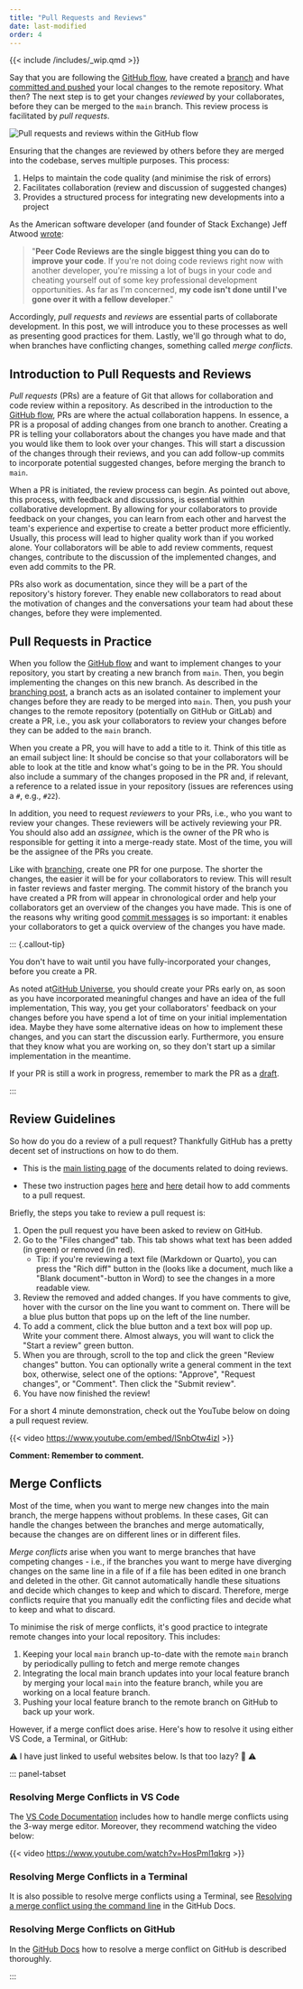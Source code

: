 ```yaml
---
title: "Pull Requests and Reviews"
date: last-modified
order: 4
---
```


{{< include /includes/_wip.qmd >}}

Say that you are following the [GitHub flow](index.md#branching-strategy-github-flow), have created a [branch](branching.md) and have [committed and pushed](commits.md) your local changes to the remote repository. What then? The next step is to get your changes *reviewed* by your collaborates, before they can be merged to the `main` branch. This review process is facilitated by *pull requests*.

![Pull requests and reviews within the GitHub flow](../images/github-flow-pr.png)

Ensuring that the changes are reviewed by others before they are merged into the codebase, serves multiple purposes. This process:
  
  1. Helps to maintain the code quality (and minimise the risk of errors)
  2. Facilitates collaboration (review and discussion of suggested changes)
  3. Provides a structured process for integrating new developments into a project

As the American software developer (and founder of Stack Exchange) Jeff Atwood [wrote](https://blog.codinghorror.com/code-reviews-just-do-it/?ref=hackernoon.com):

> "**Peer Code Reviews are the single biggest thing you can do to improve your code**. If you're not doing code reviews right now with another developer, you're missing a lot of bugs in your code and cheating yourself out of some key professional development opportunities. As far as I'm concerned, **my code isn't done until I've gone over it with a fellow developer**."

Accordingly, *pull requests* and *reviews* are essential parts of collaborate development. In this post, we will introduce you to these processes as well as presenting good practices for them. Lastly, we'll go through what to do, when branches have conflicting changes, something called *merge conflicts*.

## Introduction to Pull Requests and Reviews

*Pull requests* (PRs) are a feature of Git that allows for collaboration and code review within a repository. As described in the introduction to the [GitHub flow](index.md#branching-strategy-github-flow), PRs are where the actual collaboration happens. In essence, a PR is a proposal of adding changes from one branch to another. Creating a PR is telling your collaborators about the changes you have made and that you would like them to look over your changes. This will start a discussion of the changes through their reviews, and you can add follow-up commits to incorporate potential suggested changes, before merging the branch to `main`.

When a PR is initiated, the review process can begin. As pointed out above, this process, with feedback and discussions, is essential within collaborative development. By allowing for your collaborators to provide feedback on your changes, you can learn from each other and harvest the team's experience and expertise to create a better product more efficiently. Usually, this process will lead to higher quality work than if you worked alone.
Your collaborators will be able to add review comments, request changes, contribute to the discussion of the implemented changes, and even add commits to the PR.

PRs also work as documentation, since they will be a part of the repository's history forever. They enable new collaborators to read about the motivation of changes and the conversations your team had about these changes, before they were implemented.

## Pull Requests in Practice

When you follow the [GitHub flow](index.md#branching-strategy-github-flow) and want to implement changes to your repository, you start by creating a new branch from `main`. Then, you begin implementing the changes on this new branch. As described in the [branching post](branching.md#introduction-to-branches), a branch acts as an isolated container to implement your changes before they are ready to be merged into `main`. Then, you push your changes to the remote repository (potentially on GitHub or GitLab) and create a PR, i.e., you ask your collaborators to review your changes before they can be added to the `main` branch.

When you create a PR, you will have to add a title to it. Think of this title as an email subject line: It should be concise so that your collaborators will be able to look at the title and know what's going to be in the PR. You should also include a summary of the changes proposed in the PR and, if relevant, a reference to a related issue in your repository (issues are references using a `#`, e.g., `#22`).

In addition, you need to request *reviewers* to your PRs, i.e., who you want to review your changes. These reviewers will be actively reviewing your PR. You should also add an *assignee*, which is the owner of the PR who is responsible for getting it into a merge-ready state. Most of the time, you will be the assignee of the PRs you create.

Like with [branching](branching.md#when-to-create-branches-and-how-much-they-should-cover), create one PR for one purpose. The shorter the changes, the easier it will be for your collaborators to review. This will result in faster reviews and faster merging. The commit history of the branch you have created a PR from will appear in chronological order and help your collaborators get an overview of the changes you have made. This is one of the reasons why writing good [commit messages](commits.md#commit-messages) is so important: it enables your collaborators to get a quick overview of the changes you have made.

::: {.callout-tip}

You don't have to wait until you have fully-incorporated your changes, before you create a PR.

As noted at[GitHub Universe](https://www.youtube.com/watch?v=vCwuZfK0VG4&list=PL0lo9MOBetEHWqH1OLA0qOL4rPDJLHl15), you should create your PRs early on, as soon as you have incorporated meaningful changes and have an idea of the full implementation, This way, you get your collaborators' feedback on your changes before you have spend a lot of time on your initial implementation idea. Maybe they have some alternative ideas on how to implement these changes, and you can start the discussion early. Furthermore, you ensure that they know what you are working on, so they don't start up a similar implementation in the meantime.

If your PR is still a work in progress, remember to mark the PR as a [draft](https://docs.github.com/en/pull-requests/collaborating-with-pull-requests/proposing-changes-to-your-work-with-pull-requests/changing-the-stage-of-a-pull-request#converting-a-pull-request-to-a-draft).

:::


## Review Guidelines

So how do you do a review of a pull request? Thankfully GitHub has a
pretty decent set of instructions on how to do them.

- This is the [main listing
    page](https://docs.github.com/en/pull-requests/collaborating-with-pull-requests/reviewing-changes-in-pull-requests)
    of the documents related to doing reviews.

- These two instruction pages
    [here](https://docs.github.com/en/pull-requests/collaborating-with-pull-requests/reviewing-changes-in-pull-requests/reviewing-proposed-changes-in-a-pull-request)
    and
    [here](https://docs.github.com/en/pull-requests/collaborating-with-pull-requests/reviewing-changes-in-pull-requests/commenting-on-a-pull-request)
    detail how to add comments to a pull request.

Briefly, the steps you take to review a pull request is:

1. Open the pull request you have been asked to review on GitHub.
2. Go to the "Files changed" tab. This tab shows what text has been
    added (in green) or removed (in red).
    - Tip: if you're reviewing a text file (Markdown or Quarto), you can press the "Rich diff" button in the (looks like a document, much like a "Blank document"-button in Word) to see the changes in a more readable view.
3. Review the removed and added changes. If you have comments to give,
    hover with the cursor on the line you want to comment on. There will
    be a blue plus button that pops up on the left of the line number.
4. To add a comment, click the blue button and a text box will pop up.
    Write your comment there. Almost always, you will want to click the
    "Start a review" green button.
5. When you are through, scroll to the top and click the green "Review changes"
    button. You can optionally write a general comment in the text box,
    otherwise, select one of the options: "Approve", "Request changes",
    or "Comment". Then click the "Submit review".
6. You have now finished the review!

For a short 4 minute demonstration, check out the YouTube below on doing
a pull request review.

{{< video <https://www.youtube.com/embed/lSnbOtw4izI> >}}


**Comment: Remember to comment.**

## Merge Conflicts

Most of the time, when you want to merge new changes into the main branch, the merge happens without problems. In these cases, Git can handle the changes between the branches and merge automatically, because the changes are on different lines or in different files.

*Merge conflicts* arise when you want to merge branches that have competing changes - i.e., if the branches you want to merge have diverging changes on the same line in a file of if a file has been edited in one branch and deleted in the other. Git cannot automatically handle these situations and decide which changes to keep and which to discard. Therefore, merge conflicts require that you manually edit the conflicting files and decide what to keep and what to discard.

To minimise the risk of merge conflicts, it's good practice to integrate remote changes into your local repository. This includes:

1. Keeping your local `main` branch up-to-date with the remote `main` branch by periodically pulling to fetch and merge remote changes
2. Integrating the local main branch updates into your local feature branch by merging your local `main` into the feature branch, while you are working on a local feature branch.
3. Pushing your local feature branch to the remote branch on GitHub to back up your work.

However, if a merge conflict does arise. Here's how to resolve it using either VS Code, a Terminal, or GitHub:

:warning: I have just linked to useful websites below. Is that too lazy? :grimacing: :warning:

::: panel-tabset

### Resolving Merge Conflicts in VS Code

The [VS Code Documentation](https://code.visualstudio.com/docs/sourcecontrol/overview#_merge-conflicts) includes how to handle merge conflicts using the 3-way merge editor. Moreover, they recommend watching the video below:

{{< video <https://www.youtube.com/watch?v=HosPml1qkrg> >}}

### Resolving Merge Conflicts in a Terminal

It is also possible to resolve merge conflicts using a Terminal, see [Resolving a merge conflict using the command line](https://docs.github.com/en/pull-requests/collaborating-with-pull-requests/addressing-merge-conflicts/resolving-a-merge-conflict-using-the-command-line) in the GitHub Docs.

### Resolving Merge Conflicts on GitHub

In the [GitHub Docs](https://docs.github.com/en/pull-requests/collaborating-with-pull-requests/addressing-merge-conflicts/resolving-a-merge-conflict-on-github) how to resolve a merge conflict on GitHub is described thoroughly.

:::
